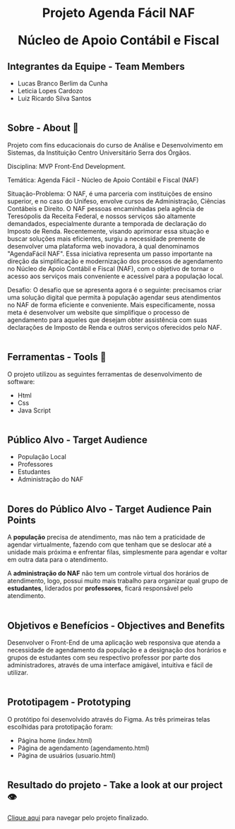 <h1 align="center">
    <strong>Projeto Agenda Fácil NAF</strong>
    <p>Núcleo de Apoio Contábil e Fiscal</p>
</h1>

## Integrantes da Equipe - Team Members 
- Lucas Branco Berlim da Cunha
- Leticia Lopes Cardozo
- Luiz Ricardo Silva Santos
<br><br>

## Sobre - About 📘

Projeto com fins educacionais do curso de Análise e Desenvolvimento em Sistemas, da Instituição Centro Universitário Serra dos Órgãos.

Disciplina: MVP Front-End Development.

Temática: Agenda Fácil - Núcleo de Apoio Contábil e Fiscal (NAF)

Situação-Problema: O NAF, é uma parceria com instituições de ensino superior, e no caso do Unifeso, envolve cursos de Administração, Ciências Contábeis e Direito. O NAF pessoas encaminhadas pela agência de Teresópolis da Receita Federal, e nossos serviços são altamente demandados, especialmente durante a temporada de declaração do Imposto de Renda.
Recentemente, visando aprimorar essa situação e buscar soluções mais eficientes, surgiu a necessidade premente de desenvolver uma plataforma web inovadora, à qual denominamos "AgendaFácil NAF". Essa iniciativa representa um passo importante na direção da simplificação e modernização dos processos de agendamento no Núcleo de Apoio Contábil e Fiscal (NAF), com o objetivo de tornar o acesso aos serviços mais conveniente e acessível para a população local.

Desafio: O desafio que se apresenta agora é o seguinte: precisamos criar uma solução digital que permita à população agendar seus atendimentos no NAF de forma eficiente e conveniente. Mais especificamente, nossa meta é desenvolver um website que simplifique o processo de agendamento para aqueles que desejam obter assistência com suas declarações de Imposto de Renda e outros serviços oferecidos pelo NAF.
<br><br>

## Ferramentas - Tools 🔧
O projeto utilizou as seguintes ferramentas de desenvolvimento de software:
- Html
- Css
- Java Script
<br><br>

## Público Alvo - Target Audience
- População Local
- Professores
- Estudantes
- Administração do NAF
<br><br>

## Dores do Público Alvo - Target Audience Pain Points
A <strong>população</strong> precisa de atendimento, mas não tem a praticidade de agendar virtualmente, fazendo com que tenham que se deslocar até a unidade mais próxima e enfrentar filas, simplesmente para agendar e voltar em outra data para o atendimento.


A <strong>administração do NAF</strong> não tem um controle virtual dos horários de atendimento, logo, possui muito mais trabalho para organizar qual grupo de <strong>estudantes</strong>, liderados por <strong>professores</strong>, ficará responsável pelo atendimento.
<br><br>

## Objetivos e Benefícios - Objectives and Benefits
Desenvolver o Front-End de uma aplicação web responsiva que atenda a necessidade de agendamento da população e a designação dos horários e grupos de estudantes com seu respectivo professor por parte dos administradores, através de uma interface amigável, intuitiva e fácil de utilizar.
<br><br>

## Prototipagem - Prototyping
O protótipo foi desenvolvido através do Figma.
As três primeiras telas escolhidas para prototipação foram: 
- Página home (index.html)
- Página de agendamento (agendamento.html)
- Página de usuários (usuario.html)
<br><br>

## Resultado do projeto - Take a look at our project 👁️
<a href="https://agenda-facil-naf.vercel.app/">Clique aqui</a> para navegar pelo projeto finalizado.

